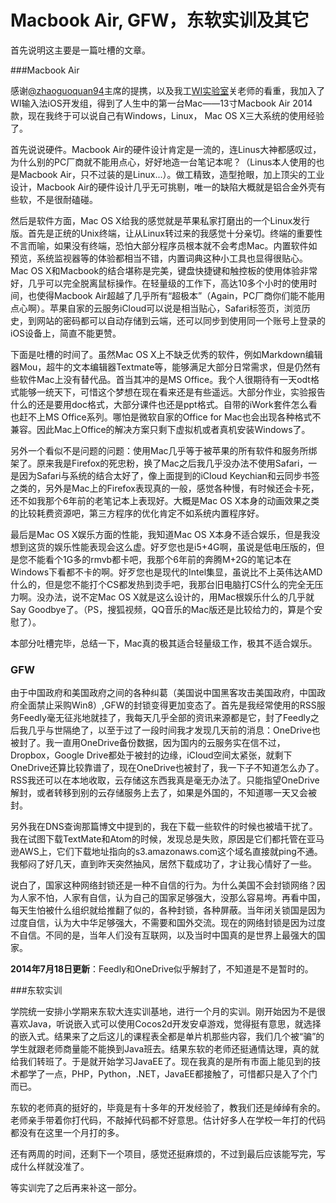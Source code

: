Macbook Air, GFW，东软实训及其它
=================================

首先说明这主要是一篇吐槽的文章。

###Macbook Air

感谢[@zhaoguoquan94](https://github.com/zhaoguoquan94)主席的提携，以及我工[WI实验室](http://wi.hit.edu.cn/)关老师的看重，我加入了WI输入法iOS开发组，得到了人生中的第一台Mac——13寸Macbook Air 2014款，现在我终于可以说自己有Windows，Linux， Mac OS X三大系统的使用经验了。

首先说说硬件。Macbook Air的硬件设计肯定是一流的，连Linus大神都感叹过，为什么别的PC厂商就不能用点心，好好地造一台笔记本呢？（Linus本人使用的也是Macbook Air，只不过装的是Linux...）。做工精致，造型抢眼，加上顶尖的工业设计，Macbook Air的硬件设计几乎无可挑剔，唯一的缺陷大概就是铝合金外壳有些软，不是很耐磕碰。

然后是软件方面，Mac OS X给我的感觉就是苹果私家打磨出的一个Linux发行版。首先是正统的Unix终端，让从Linux转过来的我感觉十分亲切。终端的重要性不言而喻，如果没有终端，恐怕大部分程序员根本就不会考虑Mac。内置软件如预览，系统监视器等的体验都相当不错，内置词典这种小工具也显得很贴心。Mac OS X和Macbook的结合堪称是完美，键盘快捷键和触控板的使用体验非常好，几乎可以完全脱离鼠标操作。在轻量级的工作下，高达10多个小时的使用时间，也使得Macbook Air超越了几乎所有“超极本”（Again，PC厂商你们能不能用点心啊）。苹果自家的云服务iCloud可以说是相当贴心，Safari标签页，浏览历史，到网站的密码都可以自动存储到云端，还可以同步到使用同一个账号上登录的iOS设备上，简直不能更赞。

下面是吐槽的时间了。虽然Mac OS X上不缺乏优秀的软件，例如Markdown编辑器Mou，超牛的文本编辑器Textmate等，能够满足大部分日常需求，但是仍然有些软件Mac上没有替代品。首当其冲的是MS Office。我个人很期待有一天odt格式能够一统天下，可惜这个梦想在现在看来还是有些遥远。大部分作业，实验报告什么的还是要用doc格式，大部分课件也还是ppt格式。自带的iWork套件怎么看也赶不上MS Office系列。哪怕是微软自家的Office for Mac也会出现各种格式不兼容。因此Mac上Office的解决方案只剩下虚拟机或者真机安装Windows了。

另外一个看似不是问题的问题：使用Mac几乎等于被苹果的所有软件和服务所绑架了。原来我是Firefox的死忠粉，换了Mac之后我几乎没办法不使用Safari，一是因为Safari与系统的结合太好了，像上面提到的iCloud Keychian和云同步书签之类的，另外是Mac上的Firefox表现真的一般，感觉各种慢，有时候还会卡死，还不如我那个6年前的老笔记本上表现好。大概是Mac OS X本身的动画效果之类的比较耗费资源吧，第三方程序的优化肯定不如系统内置程序好。

最后是Mac OS X娱乐方面的性能，我知道Mac OS X本身不适合娱乐，但是我没想到这货的娱乐性能表现会这么虚。好歹您也是i5+4G啊，虽说是低电压版的，但是您不能看个1G多的rmvb都卡吧，我那个6年前的奔腾M+2G的笔记本在Windows下看都不卡的啊。好歹您也是现代的Intel集显，虽说比不上英伟达AMD什么的，但是您不能打个CS都发热到烫手吧，我那台旧电脑打CS什么的完全无压力啊。没办法，说不定Mac OS X就是这么设计的，用Mac根娱乐什么的几乎就Say Goodbye了。（PS，搜狐视频，QQ音乐的Mac版还是比较给力的，算是个安慰了）。

本部分吐槽完毕，总结一下，Mac真的极其适合轻量级工作，极其不适合娱乐。

### GFW

由于中国政府和美国政府之间的各种纠葛（美国说中国黑客攻击美国政府，中国政府全面禁止采购Win8）,GFW的封锁变得更加变态了。首先是我经常使用的RSS服务Feedly毫无征兆地就挂了，我每天几乎全部的资讯来源都是它，封了Feedly之后我几乎与世隔绝了，以至于过了一段时间我才发现几天前的消息：OneDrive也被封了。我一直用OneDrive备份数据，因为国内的云服务实在信不过，Dropbox，Google Drive都处于被封的边缘，iCloud空间太紧张，就剩下OneDrive还算比较靠谱了，现在OneDrive也被封了，我一下子不知道怎么办了。RSS我还可以在本地收取，云存储这东西我真是毫无办法了。只能指望OneDrive解封，或者转移到别的云存储服务上去了，如果是外国的，不知道哪一天又会被封。

另外我在DNS查询那篇博文中提到的，我在下载一些软件的时候也被墙干扰了。我在试图下载TextMate和Atom的时候，发现总是失败，原因是它们都托管在亚马逊AWS上，它们下载地址指向的s3.amazonaws.com这个域名直接就ping不通。我郁闷了好几天，直到昨天突然抽风，居然下载成功了，才让我心情好了一些。

说白了，国家这种网络封锁还是一种不自信的行为。为什么美国不会封锁网络？因为人家不怕，人家有自信，认为自己的国家足够强大，没那么容易垮。再看中国，每天生怕被什么组织就给推翻了似的，各种封锁，各种屏蔽。当年闭关锁国是因为过度自信，认为大中华足够强大，不需要和国外交流。现在的网络封锁是因为过度不自信。不同的是，当年人们没有互联网，以及当时中国真的是世界上最强大的国家。

**2014年7月18日更新**：Feedly和OneDrive似乎解封了，不知道是不是暂时的。
 
###东软实训

学院统一安排小学期来东软大连实训基地，进行一个月的实训。刚开始因为不是很喜欢Java，听说嵌入式可以使用Cocos2d开发安卓游戏，觉得挺有意思，就选择的嵌入式。结果来了之后这儿的课程表全都是单片机那些内容，我们几个被“骗”的学生就跟老师商量能不能换到Java班去。结果东软的老师还挺通情达理，真的就给我们转班了。于是就开始学习JavaEE了。现在我真的是所有市面上能见到的技术都学了一点，PHP，Python，.NET，JavaEE都接触了，可惜都只是入了个门而已。

东软的老师真的挺好的，毕竟是有十多年的开发经验了，教我们还是绰绰有余的。老师亲手带着你打代码，不敲掉代码都不好意思。估计好多人在学校一年打的代码都没有在这里一个月打的多。

还有两周的时间，还剩下一个项目，感觉还挺麻烦的，不过到最后应该能写完，写成什么样就没准了。

等实训完了之后再来补这一部分。